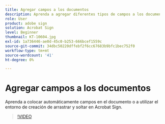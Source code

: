 ```yaml
---
title: Agregar campos a los documentos
description: Aprenda a agregar diferentes tipos de campos a los documentos
role: User
product: adobe sign
solution: Acrobat Sign
level: Beginner
thumbnail: KT-10604.jpg
exl-id: 1a736446-ae0d-45c0-b253-666bcef1559c
source-git-commit: 34dbc50220dffebf2f6cc67683b9bfc1bec752f0
workflow-type: tm+mt
source-wordcount: '41'
ht-degree: 0%

---
```


# Agregar campos a los documentos

Aprenda a colocar automáticamente campos en el documento o a utilizar el entorno de creación de arrastrar y soltar en Acrobat Sign.

>[!VIDEO](https://video.tv.adobe.com/v/346620?hidetitle=true)
